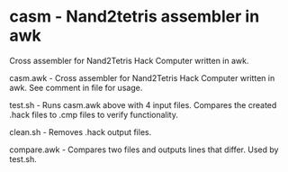 # casm - Nand2tetris assembler in awk
Cross assembler for Nand2Tetris Hack Computer written in awk.

casm.awk - Cross assembler for Nand2Tetris Hack Computer written in awk.
See comment in file for usage.

test.sh - Runs casm.awk above with 4 input files. Compares the created .hack files to .cmp files to verify functionality.

clean.sh - Removes .hack output files.

compare.awk - Compares two files and outputs lines that differ. Used by test.sh.
